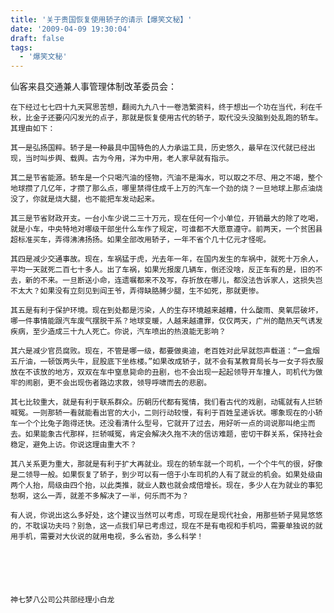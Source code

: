```yaml
---
title: '关于贵国恢复使用轿子的请示【爆笑文秘】'
date: '2009-04-09 19:30:04'
draft: false
tags:
  - '爆笑文秘'
---
```


仙客来县交通兼人事管理体制改革委员会：

    在下经过七七四十九天冥思苦想，翻阅九九八十一卷浩繁资料，终于想出一个功在当代，利在千秋，比金子还要闪闪发光的点子，那就是恢复使用古代的轿子，取代没头没脑到处乱跑的轿车。其理由如下：

    其一是弘扬国粹。轿子是一种最具中国特色的人力承运工具，历史悠久，最早在汉代就已经出现，当时叫步舆、载舆。古为今用，洋为中用，老人家早就有指示。

    其二是节省能源。轿车是一个只喝汽油的怪物，汽油不是海水，可以取之不尽、用之不竭，整个地球攒了几亿年，才攒了那么点，哪里禁得住成千上万的汽车一个劲的烧？一旦地球上那点油烧没了，你就是烧大腿，也不能把车发动起来。

    其三是节省财政开支。一台小车少说二三十万元，现在任何一个小单位，开销最大的除了吃喝，就是小车，中央特地对哪级干部坐什么车作了规定，可谁都不大愿意遵守。前两天，一个贫困县超标准买车，弄得沸沸扬扬。如果全部改用轿子，一年不省个几十亿元才怪呢。

    其四是减少交通事故。现在，车祸猛于虎，光去年一年，在国内发生的车祸中，就死十万余人，平均一天就死二百七十多人。出了车祸，如果光报废几辆车，倒还没啥，反正车有的是，旧的不去，新的不来。一旦断送小命，连遗嘱都来不及写，存折放在哪儿，都没法告诉家人，这损失岂不太大？如果没有立刻见到阎王爷，弄得缺胳膊少腿，生不如死，那就更惨。

    其五是有利于保护环境。现在到处都是污染，人的生存环境越来越糟，什么酸雨、臭氧层破坏，哪一件事情能跟汽车废气摆脱干系？地球变暖，人越来越遭罪，仅仅两天，广州的酷热天气诱发疾病，至少造成三十九人死亡。你说，汽车喷出的热浪能无影响？

    其六是减少官员腐败。现在，不管是哪一级，都要做奥迪，老百姓对此早就怨声载道：“一盒烟五斤油，一顿饭两头牛，屁股底下坐栋楼。”如果改成轿子，就不会有某教育局长与一女子将衣服放在不该放的地方，双双在车中窒息毙命的丑剧，也不会出现一起起领导开车撞人，司机代为做牢的闹剧，更不会出现伤者路边求救，领导呼啸而去的悲剧。

    其七比较重大，就是有利于联系群众。历朝历代都有冤情，我们看古代的戏剧，动辄就有人拦轿喊冤。一则那轿一看就能看出官的大小，二则行动较慢，有利于百姓呈递诉状。哪象现在的小轿车一个个比兔子跑得还快。还没看清什么型号，它就开了过去，用好听一点的词说那叫绝尘而去。如果能象古代那样，拦轿喊冤，肯定会解决久拖不决的信访难题，密切干群关系，保持社会稳定，避免上访。你说这理由重大不？

    其八关系更为重大，那就是有利于扩大再就业。现在的轿车就一个司机，一个个牛气的很，好像是二领导一般。如果恢复了轿子，到少可以有一倍于小车司机的人有了就业的机会。如果处级由两个人抬，局级由四个抬，以此类推，就业人数也就会成倍增长。现在，多少人在为就业的事犯愁啊，这么一弄，就差不多解决了一半，何乐而不为？

    有人说，你说出这么多好处，这个建议当然可以考虑，可现在是现代社会，用那些轿子晃晃悠悠的，不耽误功夫吗？别急，这一点我们早已考虑过，现在不是有电视和手机吗，需要单独说的就用手机，需要对大伙说的就用电视，多么省劲，多么科学！





                                                                                              神七梦八公司公共部经理小白龙
